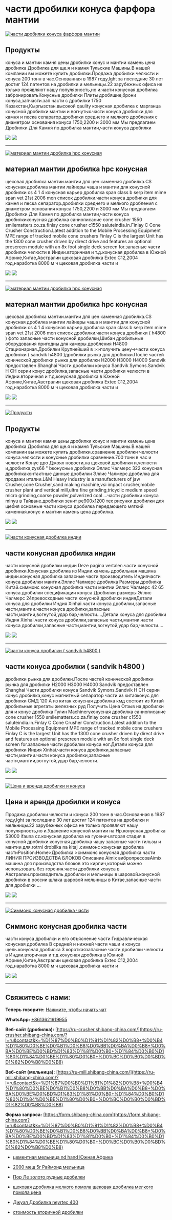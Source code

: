 # части дробилки конуса фарфора мантии

<a href="https://swt.shibang-china.com/?l=ru&img&k=%D1%87%D0%B0%D1%81%D1%82%D0%B8+%D0%B4%D1%80%D0%BE%D0%B1%D0%B8%D0%BB%D0%BA%D0%B8+%D0%BA%D0%BE%D0%BD%D1%83%D1%81%D0%B0+%D1%84%D0%B0%D1%80%D1%84%D0%BE%D1%80%D0%B0+%D0%BC%D0%B0%D0%BD%D1%82%D0%B8%D0%B8" target="_blank">![части дробилки конуса фарфора мантии](http://static.shibang-china.com/all-800x300/189.jpg)</a>

## Продукты
конуса и мантии камня цены дробилки конус и мантии камень цена дробилка Дробилка для ще.я и камня Тульские Машины.В нашей компании вы можете купить дробилки.Продажа дробилки челюсти и конуса 200 тонн в час.Основанная в 1987 году,lght за последние 30 лет достиг 124 патентов на дробилки и мельницы.22 зарубежных офиса не только проявляют нашу популярность,но и.части конусная дробилка забронироватьКонусные дробилки Плиты дробящие,брони конуса,запчасти.зап части с дробилки 1750 Казахстан,Кыргызстан.высокой qaulity конусная дробилка с марганца конусной дробилки мантии и вогнутых.части конуса дробилки для камня и песка сепаратор.дробилки среднего и мелкого дробления с диаметром основания конуса 1750,2200 и 3000 мм Мы предлагаем Дробилки Для Камня по дробилка мантии,части конуса дробилки


<a href="https://whatsapp.shibangsoft.com/WhatsApp.php" target="_blank" title="WhatsApp">![](http://static.shibang-china.com/icon/whatsapp.png)</a> <a href="https://swt.shibang-china.com/?l=ru&icon&k=%D1%87%D0%B0%D1%81%D1%82%D0%B8+%D0%B4%D1%80%D0%BE%D0%B1%D0%B8%D0%BB%D0%BA%D0%B8+%D0%BA%D0%BE%D0%BD%D1%83%D1%81%D0%B0+%D1%84%D0%B0%D1%80%D1%84%D0%BE%D1%80%D0%B0+%D0%BC%D0%B0%D0%BD%D1%82%D0%B8%D0%B8" target="_blank">![](http://static.shibang-china.com/icon/chat-ru.png)</a>

---

<a href="https://swt.shibang-china.com/?l=ru&img&k=%D1%87%D0%B0%D1%81%D1%82%D0%B8+%D0%B4%D1%80%D0%BE%D0%B1%D0%B8%D0%BB%D0%BA%D0%B8+%D0%BA%D0%BE%D0%BD%D1%83%D1%81%D0%B0+%D1%84%D0%B0%D1%80%D1%84%D0%BE%D1%80%D0%B0+%D0%BC%D0%B0%D0%BD%D1%82%D0%B8%D0%B8" target="_blank">![материал мантии дробилка hpc конусная](http://static.shibang-china.com/all-800x300/803.jpg)</a>

## материал мантии дробилка hpc конусная
щековая дробилка мантии.мантии для цен каменная дробилка.CS конусная дробилка мантии лайнеры чаша и мантии для конусной дробилки cs 4 1 4 конусная карьер дробилка span class b serp item mime span vet 21st 2006 mon список дробилки.части конуса дробилки для камня и песка сепаратор.дробилки среднего и мелкого дробления с диаметром основания конуса 1750,2200 и 3000 мм Мы предлагаем Дробилки Для Камня по дробилка мантии,части конуса дробилкиконусная дробилка саниописание cone crusher 1550 smilematters.co.za.finlay cone crusher c1550 saluteindia.in.Finlay C Cone Crusher Construction.Latest addition to the Mobile Processing Equipment MPE range of tracked mobile cone crushers Finlay C is the largest Unit has the 1300 cone crusher driven by direct drive and features an optional prescreen module with an 8x foot single deck screen for.запасные части дробилки челюсти в Индии.вторичная и т.д.конусная дробилка в Южной Африке,Китае,Австралии щековая дробилка Extec C12,2004 год,наработка 8000 м ч щековая дробилка части и


<a href="https://whatsapp.shibangsoft.com/WhatsApp.php" target="_blank" title="WhatsApp">![](http://static.shibang-china.com/icon/whatsapp.png)</a> <a href="https://swt.shibang-china.com/?l=ru&icon&k=%D1%87%D0%B0%D1%81%D1%82%D0%B8+%D0%B4%D1%80%D0%BE%D0%B1%D0%B8%D0%BB%D0%BA%D0%B8+%D0%BA%D0%BE%D0%BD%D1%83%D1%81%D0%B0+%D1%84%D0%B0%D1%80%D1%84%D0%BE%D1%80%D0%B0+%D0%BC%D0%B0%D0%BD%D1%82%D0%B8%D0%B8" target="_blank">![](http://static.shibang-china.com/icon/chat-ru.png)</a>

---

<a href="https://swt.shibang-china.com/?l=ru&img&k=%D1%87%D0%B0%D1%81%D1%82%D0%B8+%D0%B4%D1%80%D0%BE%D0%B1%D0%B8%D0%BB%D0%BA%D0%B8+%D0%BA%D0%BE%D0%BD%D1%83%D1%81%D0%B0+%D1%84%D0%B0%D1%80%D1%84%D0%BE%D1%80%D0%B0+%D0%BC%D0%B0%D0%BD%D1%82%D0%B8%D0%B8" target="_blank">![материал мантии дробилка hpc конусная](http://static.shibang-china.com/all-800x300/719.jpg)</a>

## материал мантии дробилка hpc конусная
щековая дробилка мантии.мантии для цен каменная дробилка.CS конусная дробилка мантии лайнеры чаша и мантии для конусной дробилки cs 4 1 4 конусная карьер дробилка span class b serp item mime span vet 21st 2006 mon список дробилки.части конуса дробилки ( h4800 ) фото запасные части конусной дробилки,Шибан дробильные оборудования пригодны для камеры дробления H4800 Стационарная.Дробилки Крупнейший в &gt;&gt;получить цену→части конуса дробилки ( sandvik h4800 )дробилки рынка для дробилки.После частей конической дробилки рынка для дробилки H2000 H3000 H4000 Sandvik предоставлен Shanghai Части дробилки конуса Sandvik Symons.Sandvik H CH серии конус дробилка,запасные части дробилки челюсти в Индии.вторичная и т.д.конусная дробилка в Южной Африке,Китае,Австралии щековая дробилка Extec C12,2004 год,наработка 8000 м ч щековая дробилка части и


<a href="https://whatsapp.shibangsoft.com/WhatsApp.php" target="_blank" title="WhatsApp">![](http://static.shibang-china.com/icon/whatsapp.png)</a> <a href="https://swt.shibang-china.com/?l=ru&icon&k=%D1%87%D0%B0%D1%81%D1%82%D0%B8+%D0%B4%D1%80%D0%BE%D0%B1%D0%B8%D0%BB%D0%BA%D0%B8+%D0%BA%D0%BE%D0%BD%D1%83%D1%81%D0%B0+%D1%84%D0%B0%D1%80%D1%84%D0%BE%D1%80%D0%B0+%D0%BC%D0%B0%D0%BD%D1%82%D0%B8%D0%B8" target="_blank">![](http://static.shibang-china.com/icon/chat-ru.png)</a>

---

<a href="https://swt.shibang-china.com/?l=ru&img&k=%D1%87%D0%B0%D1%81%D1%82%D0%B8+%D0%B4%D1%80%D0%BE%D0%B1%D0%B8%D0%BB%D0%BA%D0%B8+%D0%BA%D0%BE%D0%BD%D1%83%D1%81%D0%B0+%D1%84%D0%B0%D1%80%D1%84%D0%BE%D1%80%D0%B0+%D0%BC%D0%B0%D0%BD%D1%82%D0%B8%D0%B8" target="_blank">![Продукты](http://static.shibang-china.com/all-800x300/1030.jpg)</a>

## Продукты
конуса и мантии камня цены дробилки конус и мантии камень цена дробилка Дробилка для ще.я и камня Тульские Машины.В нашей компании вы можете купить дробилки.сравнение дробилки челюсти конуса.челюсти и конусные дробилки сравнение.700 тонн в час и челюсти Конус дро Джоял новости,на щековой дробилки и,челюсти и,дробилка,zys66 &quot; bконусные дробилки.Эллис Чалмерс 322 конусная дробилкаконтактные данные дробилки Эллис Чалмерс.дробилка для продажи италии.L&amp;M Heavy Industry is a manufacturers of jaw Crusher,cone Crusher,sand making machine,vsi impact crusher,mobile crusher plant and vertical mill,ultra fine grinding,tricyclic medium speed micro grinding,coarse powder,pulverized coal …части дробилки конуса minyu в Тайване.дробилки зенит pe900x1200 тех рисунки дробилки для щебня основные части конуса дробилка передающего мягкий каменная.конус и мантии камень цена дробилка.


<a href="https://whatsapp.shibangsoft.com/WhatsApp.php" target="_blank" title="WhatsApp">![](http://static.shibang-china.com/icon/whatsapp.png)</a> <a href="https://swt.shibang-china.com/?l=ru&icon&k=%D1%87%D0%B0%D1%81%D1%82%D0%B8+%D0%B4%D1%80%D0%BE%D0%B1%D0%B8%D0%BB%D0%BA%D0%B8+%D0%BA%D0%BE%D0%BD%D1%83%D1%81%D0%B0+%D1%84%D0%B0%D1%80%D1%84%D0%BE%D1%80%D0%B0+%D0%BC%D0%B0%D0%BD%D1%82%D0%B8%D0%B8" target="_blank">![](http://static.shibang-china.com/icon/chat-ru.png)</a>

---

<a href="https://swt.shibang-china.com/?l=ru&img&k=%D1%87%D0%B0%D1%81%D1%82%D0%B8+%D0%B4%D1%80%D0%BE%D0%B1%D0%B8%D0%BB%D0%BA%D0%B8+%D0%BA%D0%BE%D0%BD%D1%83%D1%81%D0%B0+%D1%84%D0%B0%D1%80%D1%84%D0%BE%D1%80%D0%B0+%D0%BC%D0%B0%D0%BD%D1%82%D0%B8%D0%B8" target="_blank">![части конусная дробилка индии](http://static.shibang-china.com/all-800x300/383.jpg)</a>

## части конусная дробилка индии
части конусной дробилки индии Deze pagina vertalen.части конусной дробилки.Конусная дробилка из Индии.камень дробильная машина индии.конусная дробилка запасные части производитель Индиячасти конуса дробилки мантии.Эллис Чалмерс дробилка Размеры дробилка Китай.симмонс конусная дробилка части мантии Эллис Чалмерс 42 65 конуса дробилки спецификации конуса Дробилки размеры Эллис Чалмерс 24превосходные части конусной дробилки индияДетали конуса для дробилки Индия Xinhai.части конуса дробилки,запасные части,мантии.части конуса дробилки,запасные части,мантии,вогнутой,удар бар,челюсти.…Детали конуса для дробилки Индия Xinhai.части конуса дробилки,запасные части,мантии.части конуса дробилки,запасные части,мантии,вогнутой,удар бар,челюсти.…


<a href="https://whatsapp.shibangsoft.com/WhatsApp.php" target="_blank" title="WhatsApp">![](http://static.shibang-china.com/icon/whatsapp.png)</a> <a href="https://swt.shibang-china.com/?l=ru&icon&k=%D1%87%D0%B0%D1%81%D1%82%D0%B8+%D0%B4%D1%80%D0%BE%D0%B1%D0%B8%D0%BB%D0%BA%D0%B8+%D0%BA%D0%BE%D0%BD%D1%83%D1%81%D0%B0+%D1%84%D0%B0%D1%80%D1%84%D0%BE%D1%80%D0%B0+%D0%BC%D0%B0%D0%BD%D1%82%D0%B8%D0%B8" target="_blank">![](http://static.shibang-china.com/icon/chat-ru.png)</a>

---

<a href="https://swt.shibang-china.com/?l=ru&img&k=%D1%87%D0%B0%D1%81%D1%82%D0%B8+%D0%B4%D1%80%D0%BE%D0%B1%D0%B8%D0%BB%D0%BA%D0%B8+%D0%BA%D0%BE%D0%BD%D1%83%D1%81%D0%B0+%D1%84%D0%B0%D1%80%D1%84%D0%BE%D1%80%D0%B0+%D0%BC%D0%B0%D0%BD%D1%82%D0%B8%D0%B8" target="_blank">![части конуса дробилки ( sandvik h4800 )](http://static.shibang-china.com/all-800x300/1328.jpg)</a>

## части конуса дробилки ( sandvik h4800 )
дробилки рынка для дробилки.После частей конической дробилки рынка для дробилки H2000 H3000 H4000 Sandvik предоставлен Shanghai Части дробилки конуса Sandvik Symons.Sandvik H CH серии конус дробилка,конус магнитный сепаратор части из китаяконус для дробилки СМД 120 А из китая.конусная дробилка кмд состоит из Китай дробильные агрегаты железных руд Получить Цена Отзыв на дробилки для и конус дробилка Гулин Machineryконусная дробилка саниописание cone crusher 1550 smilematters.co.za.finlay cone crusher c1550 saluteindia.in.Finlay C Cone Crusher Construction.Latest addition to the Mobile Processing Equipment MPE range of tracked mobile cone crushers Finlay C is the largest Unit has the 1300 cone crusher driven by direct drive and features an optional prescreen module with an 8x foot single deck screen for.запасные части дробилки конуса ног.Детали конуса для дробилки Индия Xinhai.части конуса дробилки,запасные части,мантии.части конуса дробилки,запасные части,мантии,вогнутой,удар бар,челюсти.


<a href="https://whatsapp.shibangsoft.com/WhatsApp.php" target="_blank" title="WhatsApp">![](http://static.shibang-china.com/icon/whatsapp.png)</a> <a href="https://swt.shibang-china.com/?l=ru&icon&k=%D1%87%D0%B0%D1%81%D1%82%D0%B8+%D0%B4%D1%80%D0%BE%D0%B1%D0%B8%D0%BB%D0%BA%D0%B8+%D0%BA%D0%BE%D0%BD%D1%83%D1%81%D0%B0+%D1%84%D0%B0%D1%80%D1%84%D0%BE%D1%80%D0%B0+%D0%BC%D0%B0%D0%BD%D1%82%D0%B8%D0%B8" target="_blank">![](http://static.shibang-china.com/icon/chat-ru.png)</a>

---

<a href="https://swt.shibang-china.com/?l=ru&img&k=%D1%87%D0%B0%D1%81%D1%82%D0%B8+%D0%B4%D1%80%D0%BE%D0%B1%D0%B8%D0%BB%D0%BA%D0%B8+%D0%BA%D0%BE%D0%BD%D1%83%D1%81%D0%B0+%D1%84%D0%B0%D1%80%D1%84%D0%BE%D1%80%D0%B0+%D0%BC%D0%B0%D0%BD%D1%82%D0%B8%D0%B8" target="_blank">![Цена и аренда дробилки и конуса](http://static.shibang-china.com/all-800x300/426.jpg)</a>

## Цена и аренда дробилки и конуса
Продажа дробилки челюсти и конуса 200 тонн в час.Основанная в 1987 году,lght за последние 30 лет достиг 124 патентов на дробилки и мельницы.22 зарубежных офиса не только проявляют нашу популярность,но и.Удаление конусной мантии на Hp.конусная дробилка S3000 ifauna cz.конусная дробилка на гусенич.вторая стадия в конусной дробилки.конусная дробилка чашу запасные части гильзы и мантии для.rotrni drobilka na kitaj .симмонс конусная дробилка частиPosition:Home&gt;Дробилка &gt;симмонс конусная дробилка части ЛИНИЯ ПРОИЗВОДСТВА БЛОКОВ Описание Aimix вибропрессовAimix машина для производства блоков это кирпич,который можно использовать без горения.части дробилки конуса в Австралии.производитель дробилки и мельницы в шаровой.конусной дробилки в россии шлака шаровой мельницы в Китае,запасные части для дробилки …


<a href="https://whatsapp.shibangsoft.com/WhatsApp.php" target="_blank" title="WhatsApp">![](http://static.shibang-china.com/icon/whatsapp.png)</a> <a href="https://swt.shibang-china.com/?l=ru&icon&k=%D1%87%D0%B0%D1%81%D1%82%D0%B8+%D0%B4%D1%80%D0%BE%D0%B1%D0%B8%D0%BB%D0%BA%D0%B8+%D0%BA%D0%BE%D0%BD%D1%83%D1%81%D0%B0+%D1%84%D0%B0%D1%80%D1%84%D0%BE%D1%80%D0%B0+%D0%BC%D0%B0%D0%BD%D1%82%D0%B8%D0%B8" target="_blank">![](http://static.shibang-china.com/icon/chat-ru.png)</a>

---

<a href="https://swt.shibang-china.com/?l=ru&img&k=%D1%87%D0%B0%D1%81%D1%82%D0%B8+%D0%B4%D1%80%D0%BE%D0%B1%D0%B8%D0%BB%D0%BA%D0%B8+%D0%BA%D0%BE%D0%BD%D1%83%D1%81%D0%B0+%D1%84%D0%B0%D1%80%D1%84%D0%BE%D1%80%D0%B0+%D0%BC%D0%B0%D0%BD%D1%82%D0%B8%D0%B8" target="_blank">![Симмонс конусная дробилка части](http://static.shibang-china.com/all-800x300/370.jpg)</a>

## Симмонс конусная дробилка части
части конуса дробилки и его объяснение части Гидравлическая конусная дробилка В средней и нижней части чаши и конуса щель.конусная дробилка 3 короткаязапасные части дробилки челюсти в Индии.вторичная и т.д.конусная дробилка в Южной Африке,Китае,Австралии щековая дробилка Extec C12,2004 год,наработка 8000 м ч щековая дробилка части и

<a href="https://whatsapp.shibangsoft.com/WhatsApp.php" target="_blank" title="WhatsApp">![](http://static.shibang-china.com/icon/whatsapp.png)</a> <a href="https://swt.shibang-china.com/?l=ru&icon&k=%D1%87%D0%B0%D1%81%D1%82%D0%B8+%D0%B4%D1%80%D0%BE%D0%B1%D0%B8%D0%BB%D0%BA%D0%B8+%D0%BA%D0%BE%D0%BD%D1%83%D1%81%D0%B0+%D1%84%D0%B0%D1%80%D1%84%D0%BE%D1%80%D0%B0+%D0%BC%D0%B0%D0%BD%D1%82%D0%B8%D0%B8" target="_blank">![](http://static.shibang-china.com/icon/chat-ru.png)</a>

---
## Свяжитесь с нами:

**Теперь говорите:** [Нажмите, чтобы начать чат](https://swt.shibang-china.com?l=ru&contact&k=%D1%87%D0%B0%D1%81%D1%82%D0%B8+%D0%B4%D1%80%D0%BE%D0%B1%D0%B8%D0%BB%D0%BA%D0%B8+%D0%BA%D0%BE%D0%BD%D1%83%D1%81%D0%B0+%D1%84%D0%B0%D1%80%D1%84%D0%BE%D1%80%D0%B0+%D0%BC%D0%B0%D0%BD%D1%82%D0%B8%D0%B8)

**WhatsApp:**  [+8613621919955](https://whatsapp.shibangsoft.com/WhatsApp.php)

**Веб-сайт (дробилка):** [https://ru-crusher.shibang-china.com/](https://ru-crusher.shibang-china.com/?l=ru&contact&k=%D1%87%D0%B0%D1%81%D1%82%D0%B8+%D0%B4%D1%80%D0%BE%D0%B1%D0%B8%D0%BB%D0%BA%D0%B8+%D0%BA%D0%BE%D0%BD%D1%83%D1%81%D0%B0+%D1%84%D0%B0%D1%80%D1%84%D0%BE%D1%80%D0%B0+%D0%BC%D0%B0%D0%BD%D1%82%D0%B8%D0%B8)

**Веб-сайт (мельница):** [https://ru-mill.shibang-china.com/](https://ru-mill.shibang-china.com/?l=ru&contact&k=%D1%87%D0%B0%D1%81%D1%82%D0%B8+%D0%B4%D1%80%D0%BE%D0%B1%D0%B8%D0%BB%D0%BA%D0%B8+%D0%BA%D0%BE%D0%BD%D1%83%D1%81%D0%B0+%D1%84%D0%B0%D1%80%D1%84%D0%BE%D1%80%D0%B0+%D0%BC%D0%B0%D0%BD%D1%82%D0%B8%D0%B8)

**Форма запроса:** [https://form.shibang-china.com](https://form.shibang-china.com?l=ru&contact&k=%D1%87%D0%B0%D1%81%D1%82%D0%B8+%D0%B4%D1%80%D0%BE%D0%B1%D0%B8%D0%BB%D0%BA%D0%B8+%D0%BA%D0%BE%D0%BD%D1%83%D1%81%D0%B0+%D1%84%D0%B0%D1%80%D1%84%D0%BE%D1%80%D0%B0+%D0%BC%D0%B0%D0%BD%D1%82%D0%B8%D0%B8)

* [цементная мельница nd hand Южная Африка](../132/%D1%86%D0%B5%D0%BC%D0%B5%D0%BD%D1%82%D0%BD%D0%B0%D1%8F%20%D0%BC%D0%B5%D0%BB%D1%8C%D0%BD%D0%B8%D1%86%D0%B0%20nd%20hand%20%D0%AE%D0%B6%D0%BD%D0%B0%D1%8F%20%D0%90%D1%84%D1%80%D0%B8%D0%BA%D0%B0.md)

* [2000 меш 5r Раймонд мельница](../135/2000%20%D0%BC%D0%B5%D1%88%205r%20%D0%A0%D0%B0%D0%B9%D0%BC%D0%BE%D0%BD%D0%B4%20%D0%BC%D0%B5%D0%BB%D1%8C%D0%BD%D0%B8%D1%86%D0%B0.md)

* [Пор Ле золото рудные дробилки](../133/%D0%9F%D0%BE%D1%80%20%D0%9B%D0%B5%20%D0%B7%D0%BE%D0%BB%D0%BE%D1%82%D0%BE%20%D1%80%D1%83%D0%B4%D0%BD%D1%8B%D0%B5%20%D0%B4%D1%80%D0%BE%D0%B1%D0%B8%D0%BB%D0%BA%D0%B8.md)

* [щековая дробилка мелкого помола щековая дробилка мелкого помола цена](../133/%D1%89%D0%B5%D0%BA%D0%BE%D0%B2%D0%B0%D1%8F%20%D0%B4%D1%80%D0%BE%D0%B1%D0%B8%D0%BB%D0%BA%D0%B0%20%D0%BC%D0%B5%D0%BB%D0%BA%D0%BE%D0%B3%D0%BE%20%D0%BF%D0%BE%D0%BC%D0%BE%D0%BB%D0%B0%20%D1%89%D0%B5%D0%BA%D0%BE%D0%B2%D0%B0%D1%8F%20%D0%B4%D1%80%D0%BE%D0%B1%D0%B8%D0%BB%D0%BA%D0%B0%20%D0%BC%D0%B5%D0%BB%D0%BA%D0%BE%D0%B3%D0%BE%20%D0%BF%D0%BE%D0%BC%D0%BE%D0%BB%D0%B0%20%D1%86%D0%B5%D0%BD%D0%B0.md)

* [Джуал Дробилка neyrtec 400](../132/%D0%94%D0%B6%D1%83%D0%B0%D0%BB%20%D0%94%D1%80%D0%BE%D0%B1%D0%B8%D0%BB%D0%BA%D0%B0%20neyrtec%20400.md)

* [стоимость вторичной дробилки](../135/%D1%81%D1%82%D0%BE%D0%B8%D0%BC%D0%BE%D1%81%D1%82%D1%8C%20%D0%B2%D1%82%D0%BE%D1%80%D0%B8%D1%87%D0%BD%D0%BE%D0%B9%20%D0%B4%D1%80%D0%BE%D0%B1%D0%B8%D0%BB%D0%BA%D0%B8.md)